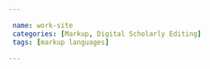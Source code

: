 ```yaml
---

 name: work-site
 categories: [Markup, Digital Scholarly Editing]
 tags: [markup languages]

---
```

